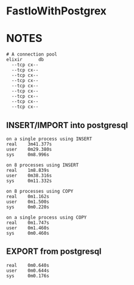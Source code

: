 # FastIoWithPostgrex

# NOTES
    # A connection pool
    elixir      db
      --tcp cx--
      --tcp cx--
      --tcp cx--
      --tcp cx--
      --tcp cx--
      --tcp cx--
      --tcp cx--
      --tcp cx--
      --tcp cx--



## INSERT/IMPORT into postgresql

    on a single process using INSERT
    real    3m41.377s
    user    0m29.380s
    sys     0m8.996s

    on 8 processes using INSERT
    real    1m8.839s
    user    0m38.316s
    sys     0m11.332s

    on 8 processes using COPY
    real    0m1.162s
    user    0m1.500s
    sys     0m0.220s

    on a single process using COPY
    real    0m1.747s
    user    0m1.460s
    sys     0m0.460s

## EXPORT from postgresql

    real    0m0.640s
    user    0m0.644s
    sys     0m0.176s

